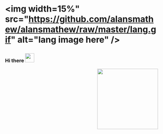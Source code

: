 # <p align="left"><img width=15%" src="https://github.com/alansmathew/alansmathew/raw/master/lang.gif" alt="lang image here" /></p>

### Hi there <img src="https://media.giphy.com/media/hvRJCLFzcasrR4ia7z/giphy.gif" width="30px">

<img align='right' src='https://media.giphy.com/media/bcKmIWkUMCjVm/giphy.gif' width='200"'>
